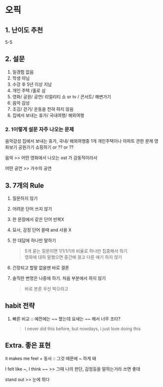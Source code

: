 # 오픽

## 1. 난이도 추천

5-5

## 2. 설문

1. 일경험 없음
2. 학생 아님
3. 수강 후 5년 이상 지남
4. 개인 주택 /홀로 삼
5. 영화/ 공원/ 공연/ 리얼리티 쇼 or tv / 콘서트/ 해변가기
6. 음악 감상
7. 조깅/ 걷기/ 운동을 전혀 하지 않음
8. 집에서 보내는 휴가/ 국내여행/ 해외여행

### 2. 1이렇게 설문 자주 나오는 문제

음악감성
집에서 보내는 휴가, 국내/ 해외여행중 1개
개인주택이나 아파트 관한 문제
영화보기
공원가기
쇼핑하기 or ?? or ??

음악 >> 어떤 영화에서 나오는 ost 가 감동적이라서

어떤 공연 >> 가수의 공연

## 3. 7개의 Rule

1. 질문하지 않기

2. 어려운 단어 쓰지 않기

3. 한 문장에서 같은 단어 반복X

4. 묘사, 감정 단어 쓸때 and 사용 X

5. 한 대답에 하나만 말하기

   > 5개 묻는 질문이면 1/1/1/1/6 비율로 하나만 집중해서 하기 <br>
   > 영화에 대하 말했으면 중간에 끊고 다른 얘기 하지 않기

6. 긴장되고 할말 없을땐 바로 결론

7. 솔직한 변명은 나중에 하기. 처음 부분에서 하지 않기
   > 바로 본론 우선 박으라고

## habit 전략

1. 빠른 비교 :: 예전에는 ~~ 했는데 요새는 ~~ 해서 너무 조타?
   > I never did this before, but nowdays, i just love doing this

## Extra. 좋은 표현

it makes me feel + 동사 :: 그것 때문에 ~ 하게 돼

I felt like ~, I think ~~ >> 그때 나의 판단, 감정등을 말하는거라 쓰면 좋데

stand out >> 눈에 뛰다

